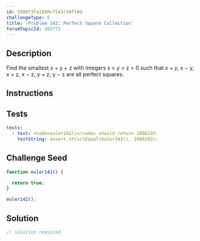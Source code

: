 ```yaml
---
id: 5900f3fa1000cf542c50ff0d
challengeType: 5
title: 'Problem 142: Perfect Square Collection'
forumTopicId: 301771
---
```


## Description
<section id='description'>
Find the smallest x + y + z with integers x > y > z > 0 such that x + y, x − y, x + z, x − z, y + z, y − z are all perfect squares.
</section>

## Instructions
<section id='instructions'>

</section>

## Tests
<section id='tests'>

```yml
tests:
  - text: <code>euler142()</code> should return 1006193.
    testString: assert.strictEqual(euler142(), 1006193);

```

</section>

## Challenge Seed
<section id='challengeSeed'>

<div id='js-seed'>

```js
function euler142() {

  return true;
}

euler142();
```

</div>



</section>

## Solution
<section id='solution'>

```js
// solution required
```

</section>
